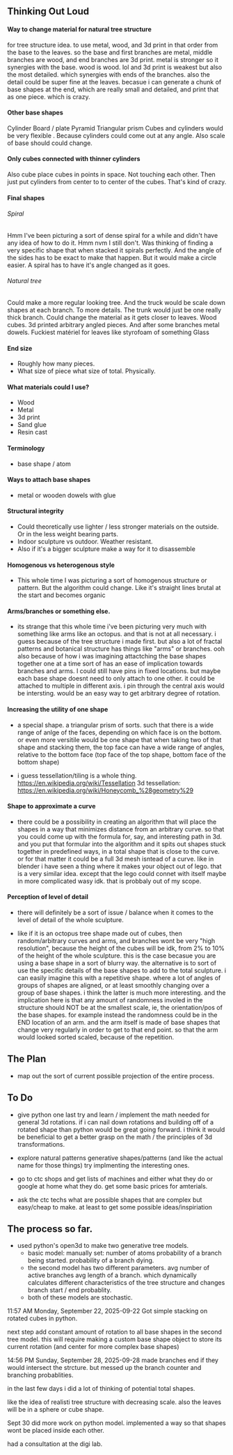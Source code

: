











## Thinking Out Loud

#### Way to change material for natural tree structure
for tree structure idea. 
to use metal, wood, and 3d print in that order from the base to the leaves. 
so the base and first branches are metal, middle branches are wood, and end branches are 3d print.
metal is stronger so it synergies with the base. 
wood is wood. lol
and 3d print is weakest but also the most detailed. which synergies with ends of the branches. 
also the detail could be super fine at the leaves. 
becasue i can generate a chunk of base shapes at the end, which are really small and detailed, and print that as one piece. 
which is crazy. 


#### Other base shapes 
Cylinder 
Board / plate 
Pyramid 
Triangular prism 
Cubes and  cylinders would be very flexible .
Because cylinders could come out at any angle. 
Also scale of base should could change. 

#### Only cubes connected with thinner cylinders
Also cube place cubes in points in space. Not touching each other. 
Then just put cylinders from center to to center of the cubes. 
That's kind of crazy. 

#### Final shapes
###### Spiral
Hmm I've been picturing a sort of dense spiral for a while and didn't have any idea of how to do it. 
Hmm nvm I still don't. 
Was thinking of finding a very specific shape that when stacked it spirals perfectly. And the angle of the sides has to be exact to make that happen. 
But it would make a circle easier. 
A spiral has to have it's angle changed as it goes. 

###### Natural tree
Could make a more regular looking tree. 
And the truck would be scale down shapes at each branch. To more details.
The trunk would just be one really thick branch. 
Could change the material as it gets closer to leaves. 
Wood cubes. 3d printed arbitrary angled pieces. 
And after some branches metal dowels. 
Fuckiest matériel for leaves like styrofoam of something 
Glass 



#### End size
 - Roughly how many pieces. 
 - What size of piece what size of total. Physically. 


#### What materials could I use?
- Wood
- Metal
- 3d print 
- Sand glue
- Resin cast 

#### Terminology
- base shape / atom

#### Ways to attach base shapes
- metal or wooden dowels with glue

#### Structural integrity
- Could theoretically use lighter / less stronger materials on the outside. Or in the less weight bearing parts. 
- Indoor sculpture vs outdoor. Weather resistant. 
- Also if it's a bigger sculpture make a way for it to disassemble 

#### Homogenous vs heterogenous style
- This whole time I was picturing a sort of homogenous structure or pattern. But the algorithm could change. Like it's straight lines brutal at the start and becomes organic 

#### Arms/branches or something else. 
 - its strange that this whole time i've been picturing very much with something like arms like an octopus. 
and that is not at all necessary. 
i guess because of the tree structure i made first. 
but also a lot of fractal patterns and botanical structure has things like "arms" or branches. 
ooh also because of how i was imagining attactching the base shapes together one at a time sort of has an ease of implication towards branches and arms. 
I could still have pins in fixed locations. but maybe each base shape doesnt need to only attach to one other. it could be attached to multiple in different axis. 
i pin through the central axis would be intersting. 
would be an easy way to get arbitrary degree of rotation.

#### Increasing the utility of one shape
- a special shape. 
a triangular prism of sorts. 
such that there is a wide range of anlge of the faces, depending on which face is on the bottom. 
or
even more versitile
would be one shape that when taking two of that shape and stacking them, the top face can have a wide range of angles, relative to the bottom face (top face of the top shape, bottom face of the bottom shape)

- i guess tessellation/tiling is a whole thing. 
https://en.wikipedia.org/wiki/Tessellation
3d tessellation:
https://en.wikipedia.org/wiki/Honeycomb_%28geometry%29

#### Shape to approximate a curve
- there could be a possibility in creating an algorithm that will place the shapes in a way that minimizes distance from an arbitrary curve. 
so that you could come up with the formula for, say, and interesting path in 3d. 
and you put that formular into the algorithm and it spits out shapes stuck together in predefined ways, in a total shape that is close to the curve. 
or for that matter it could be a full 3d mesh isntead of a curve. 
like in blender i have seen a thing where it makes your object out of lego. that is a very similar idea. except that the lego could connet with itself maybe in more complicated wasy idk. 
that is probbaly out of my scope. 

#### Perception of level of detail
- there will definitely be a sort of issue / balance when it comes to the level of detail of the whole sculpture. 

- like if it is an octopus tree shape made out of cubes, then random/arbitrary curves and arms, and branches wont be very "high resolution", because the height of the cubes will be idk, from 2% to 10% of the height of the whole sculpture. this is the case becasue you are using a base shape in a sort of blurry way. 
the alternative is to sort of use the specific details of the base shapes to add to the total sculpture. i can easily imagine this with a repetitive shape. where a lot of angles of groups of shapes are aligned, or at least smoothly changing over a group of base shapes. 
i think the latter is much more interesting. 
and the implication here is that any amount of randomness involed in the structure should NOT be at the smallest scale, ie, the orientation/pos of the base shapes. for example instead the randomness could be in the END location of an arm. and the arm itself is made of base shapes that change very regularly in order to get to that end point. 
so that the arm would looked sorted scaled, because of the repetition. 







## The Plan
- map out the sort of current possible projection of the entire process. 




## To Do

- give python one last try and learn / implement the math needed for general 3d rotations. 
if i can nail down rotations and building off of a rotated shape than python would be great going forward. 
i think it would be beneficial to get a better grasp on the math / the principles of 3d transformations. 

- explore
natural patterns
generative shapes/patterns
(and like the actual name for those things)
try implmenting the interesting ones. 


- go to ctc shops and get lists of machines and either what they do or google at home what they do. 
get some basic prices for amterials. 

- ask the ctc techs what are possible shapes that are complex but easy/cheap to make. 
at least to get some possible ideas/inspiriation








## The process so far. 

- used python's open3d to make two generative tree models. 
	- basic model: manually set:
number of atoms
probability of a branch being started. 
probability of a branch dying. 
	- the second model has two different parameters. 
	avg number of active branches
	avg length of a branch. 
	which dynamically calculates different characteristics of the tree structure and changes branch start / end probablity. 
	- both of these models are stochastic. 

11:57 AM Monday, September 22, 2025-09-22
Got simple stacking on rotated cubes in python. 

next step add constant amount of rotation to all base shapes in the second tree model. 
this will require making a custom base shape object to store its current rotation (and center for more complex base shapes)



14:56 PM Sunday, September 28, 2025-09-28
made branches end if they would intersect the strcture. 
but messed up the branch counter and branching probablities. 

in the last few days i did a lot of thinking of potential total shapes. 

like the idea of realisti tree structure with decreasing scale. 
also the leaves will be in a sphere or cube shape. 




Sept 30
did more work on python model. 
implemented a way so that shapes wont be placed inside each other. 

had a consultation at the digi lab. 













